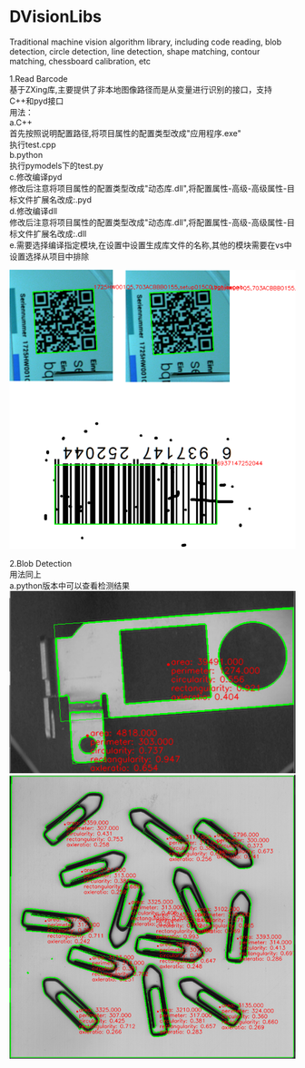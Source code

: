 # DVisionLibs
Traditional machine vision algorithm library, including code reading, blob detection, circle detection, line detection, shape matching, contour matching, chessboard calibration, etc

1.Read Barcode<br>
基于ZXing库,主要提供了非本地图像路径而是从变量进行识别的接口，支持C++和pyd接口<br>
用法：<br>
a.C++<br>
  首先按照说明配置路径,将项目属性的配置类型改成"应用程序.exe"<br>
  执行test.cpp<br>
b.python<br>
  执行pymodels下的test.py<br>
c.修改编译pyd<br>
  修改后注意将项目属性的配置类型改成"动态库.dll",将配置属性-高级-高级属性-目标文件扩展名改成:.pyd<br>
d.修改编译dll<br>
  修改后注意将项目属性的配置类型改成"动态库.dll",将配置属性-高级-高级属性-目标文件扩展名改成:.dll<br>
e.需要选择编译指定模块,在设置中设置生成库文件的名称,其他的模块需要在vs中设置选择从项目中排除
  
![barcode result](图像算法库说明/img/6.png)<br>

2.Blob Detection<br>
用法同上<br>
a.python版本中可以查看检测结果<br>
![blob result](图像算法库说明/img/7.png)<br>
![blob result](图像算法库说明/img/8.png)<br>
